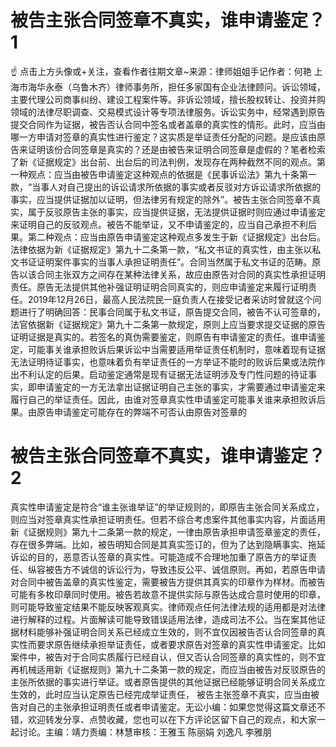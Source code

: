 # 被告主张合同签章不真实，谁申请鉴定？1

☝ 点击上方头像或+关注，查看作者往期文章~来源：律师姐姐手记作者：何艳 上海市海华永泰（乌鲁木齐）律师事务所，担任多家国有企业法律顾问。诉讼领域，主要代理公司商事纠纷、建设工程案件等。非诉讼领域，擅长股权转让、投资并购领域的法律尽职调查、交易模式设计等专项法律服务。诉讼实务中，经常遇到原告提交合同作为证据，被告否认合同中签名或者盖章的真实性的情形。此时，应当由哪一方申请对签章的真实性进行鉴定？这实质是举证责任分配的问题。是应该由原告来证明该份合同签章是真实的？还是由被告来证明合同签章是虚假的？笔者检索了新《证据规定》出台前、出台后的司法判例，发现存在两种截然不同的观点。第一种观点：应当由被告申请鉴定这种观点的依据是《民事诉讼法》第九十条第一款，“当事人对自己提出的诉讼请求所依据的事实或者反驳对方诉讼请求所依据的事实，应当提供证据加以证明，但法律另有规定的除外”。被告主张合同签章不真实，属于反驳原告主张的事实，应当提供证据，无法提供证据时则应通过申请鉴定来证明自己的反驳观点。被告不能举证，又不申请鉴定的，应当自己承担不利后果。第二种观点：应当由原告申请鉴定这种观点多发生于新《证据规定》出台后。法律依据为新《证据规定》第九十二条第一款，“私文书证的真实性，由主张以私文书证证明案件事实的当事人承担证明责任”。合同当然属于私文书证的范畴。原告以该合同主张双方之间存在某种法律关系，故应由原告对合同的真实性承担证明责任。原告无法提供其他补强证明证明合同真实的，则应申请鉴定来履行证明责任。2019年12月26日，最高人民法院民一庭负责人在接受记者采访时曾就这个问题进行了明确回答：民事合同属于私文书证，原告提交合同，被告不认可签章的，法官依据新《证据规定》第九十二条第一款规定，原则上应当要求提交证据的原告证明证据是真实的。若签名的真伪需要鉴定，则原告有申请鉴定的责任。谁申请鉴定，可能事关谁承担败诉后果诉讼中当需要适用举证责任机制时，意味着现有证据无法证明待证事实，也意味着负有举证责任的一方举证不能时的败诉后果或法院作出不利认定的后果。启动鉴定通常是现有证据无法证明涉及专门性问题的待证事实，即申请鉴定的一方无法拿出证据证明自己主张的事实，才需要通过申请鉴定来履行自己的举证责任。因此，由谁对签章真实性申请鉴定可能事关谁来承担败诉后果。由原告申请鉴定可能存在的弊端不可否认由原告对签章的

# 被告主张合同签章不真实，谁申请鉴定？2

真实性申请鉴定是符合“谁主张谁举证”的举证规则的，即原告主张合同关系成立，则应当对签章真实性承担证明责任。但若不综合考虑案件其他事实内容，片面适用新《证据规则》第九十二条第一款的规定，一律由原告承担申请签章鉴定的责任，存在很多弊端。比如，被告明知合同是其真实签订的，但为了达到隐瞒事实、拖延诉讼的目的，恶意否认签章的真实性。可能造成不合理地加重了原告方的举证责任、纵容被告方不诚信的诉讼行为，导致违反公平、诚信原则。再如，若原告申请对合同中被告盖章的真实性鉴定，需要被告方提供其真实的印章作为样材。而被告可能有多枚印章同时使用。被告若故意不提供实际与原告达成合意时使用的印章，则可能导致鉴定结果不能反映客观真实。律师观点任何法律法规的适用都是对法律进行解释的过程。片面解读可能导致错误适用法律，造成司法不公。当在案其他证据材料能够补强证明合同关系已经成立生效的，则不宜仅因被告否认合同签章的真实性而要求原告继续承担举证责任，或者要求原告对签章的真实性申请鉴定。比如案件中，被告对于合同实质履行已经自认，但又否认合同签章的真实性的，则不宜再机械适用新《证据规则》第九十二条第一款的规定，而应当由被告对反驳原告的主张所依据的事实进行举证。或者原告提供的其他证据已经能够证明合同关系成立生效的，此时应当认定原告已经完成举证责任， 被告主张签章不真实，应当由被告对自己的主张承担证明责任或者申请鉴定。无讼小编：如果您觉得这篇文章还不错，欢迎转发分享、点赞收藏，您也可以在下方评论区留下自己的观点，和大家一起讨论。主编：靖力责编：林慧审核：王雅玉 陈丽娟 刘逸凡 李雅朋


